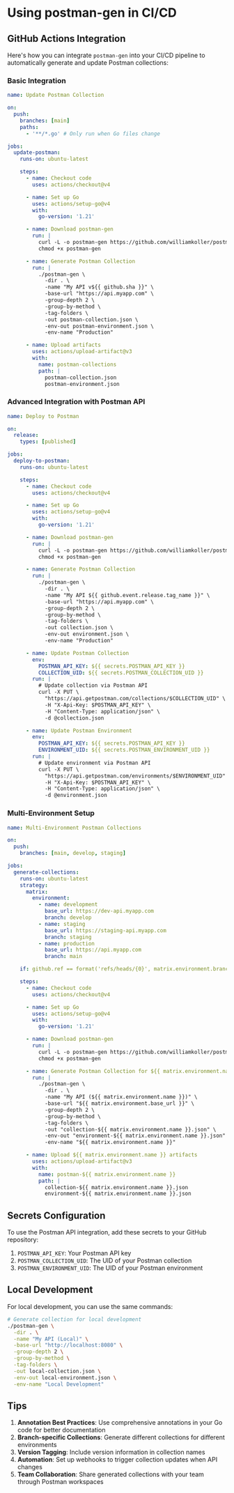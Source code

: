 # Using postman-gen in CI/CD

## GitHub Actions Integration

Here's how you can integrate `postman-gen` into your CI/CD pipeline to automatically generate and update Postman collections:

### Basic Integration

```yaml
name: Update Postman Collection

on:
  push:
    branches: [main]
    paths:
      - '**/*.go' # Only run when Go files change

jobs:
  update-postman:
    runs-on: ubuntu-latest

    steps:
      - name: Checkout code
        uses: actions/checkout@v4

      - name: Set up Go
        uses: actions/setup-go@v4
        with:
          go-version: '1.21'

      - name: Download postman-gen
        run: |
          curl -L -o postman-gen https://github.com/williamkoller/postman-gen/releases/latest/download/postman-gen-linux-amd64
          chmod +x postman-gen

      - name: Generate Postman Collection
        run: |
          ./postman-gen \
            -dir . \
            -name "My API v${{ github.sha }}" \
            -base-url "https://api.myapp.com" \
            -group-depth 2 \
            -group-by-method \
            -tag-folders \
            -out postman-collection.json \
            -env-out postman-environment.json \
            -env-name "Production"

      - name: Upload artifacts
        uses: actions/upload-artifact@v3
        with:
          name: postman-collections
          path: |
            postman-collection.json
            postman-environment.json
```

### Advanced Integration with Postman API

```yaml
name: Deploy to Postman

on:
  release:
    types: [published]

jobs:
  deploy-to-postman:
    runs-on: ubuntu-latest

    steps:
      - name: Checkout code
        uses: actions/checkout@v4

      - name: Set up Go
        uses: actions/setup-go@v4
        with:
          go-version: '1.21'

      - name: Download postman-gen
        run: |
          curl -L -o postman-gen https://github.com/williamkoller/postman-gen/releases/latest/download/postman-gen-linux-amd64
          chmod +x postman-gen

      - name: Generate Postman Collection
        run: |
          ./postman-gen \
            -dir . \
            -name "My API ${{ github.event.release.tag_name }}" \
            -base-url "https://api.myapp.com" \
            -group-depth 2 \
            -group-by-method \
            -tag-folders \
            -out collection.json \
            -env-out environment.json \
            -env-name "Production"

      - name: Update Postman Collection
        env:
          POSTMAN_API_KEY: ${{ secrets.POSTMAN_API_KEY }}
          COLLECTION_UID: ${{ secrets.POSTMAN_COLLECTION_UID }}
        run: |
          # Update collection via Postman API
          curl -X PUT \
            "https://api.getpostman.com/collections/$COLLECTION_UID" \
            -H "X-Api-Key: $POSTMAN_API_KEY" \
            -H "Content-Type: application/json" \
            -d @collection.json

      - name: Update Postman Environment
        env:
          POSTMAN_API_KEY: ${{ secrets.POSTMAN_API_KEY }}
          ENVIRONMENT_UID: ${{ secrets.POSTMAN_ENVIRONMENT_UID }}
        run: |
          # Update environment via Postman API
          curl -X PUT \
            "https://api.getpostman.com/environments/$ENVIRONMENT_UID" \
            -H "X-Api-Key: $POSTMAN_API_KEY" \
            -H "Content-Type: application/json" \
            -d @environment.json
```

### Multi-Environment Setup

```yaml
name: Multi-Environment Postman Collections

on:
  push:
    branches: [main, develop, staging]

jobs:
  generate-collections:
    runs-on: ubuntu-latest
    strategy:
      matrix:
        environment:
          - name: development
            base_url: https://dev-api.myapp.com
            branch: develop
          - name: staging
            base_url: https://staging-api.myapp.com
            branch: staging
          - name: production
            base_url: https://api.myapp.com
            branch: main

    if: github.ref == format('refs/heads/{0}', matrix.environment.branch)

    steps:
      - name: Checkout code
        uses: actions/checkout@v4

      - name: Set up Go
        uses: actions/setup-go@v4
        with:
          go-version: '1.21'

      - name: Download postman-gen
        run: |
          curl -L -o postman-gen https://github.com/williamkoller/postman-gen/releases/latest/download/postman-gen-linux-amd64
          chmod +x postman-gen

      - name: Generate Postman Collection for ${{ matrix.environment.name }}
        run: |
          ./postman-gen \
            -dir . \
            -name "My API (${{ matrix.environment.name }})" \
            -base-url "${{ matrix.environment.base_url }}" \
            -group-depth 2 \
            -group-by-method \
            -tag-folders \
            -out "collection-${{ matrix.environment.name }}.json" \
            -env-out "environment-${{ matrix.environment.name }}.json" \
            -env-name "${{ matrix.environment.name }}"

      - name: Upload ${{ matrix.environment.name }} artifacts
        uses: actions/upload-artifact@v3
        with:
          name: postman-${{ matrix.environment.name }}
          path: |
            collection-${{ matrix.environment.name }}.json
            environment-${{ matrix.environment.name }}.json
```

## Secrets Configuration

To use the Postman API integration, add these secrets to your GitHub repository:

1. `POSTMAN_API_KEY`: Your Postman API key
2. `POSTMAN_COLLECTION_UID`: The UID of your Postman collection
3. `POSTMAN_ENVIRONMENT_UID`: The UID of your Postman environment

## Local Development

For local development, you can use the same commands:

```bash
# Generate collection for local development
./postman-gen \
  -dir . \
  -name "My API (Local)" \
  -base-url "http://localhost:8080" \
  -group-depth 2 \
  -group-by-method \
  -tag-folders \
  -out local-collection.json \
  -env-out local-environment.json \
  -env-name "Local Development"
```

## Tips

1. **Annotation Best Practices**: Use comprehensive annotations in your Go code for better documentation
2. **Branch-specific Collections**: Generate different collections for different environments
3. **Version Tagging**: Include version information in collection names
4. **Automation**: Set up webhooks to trigger collection updates when API changes
5. **Team Collaboration**: Share generated collections with your team through Postman workspaces
